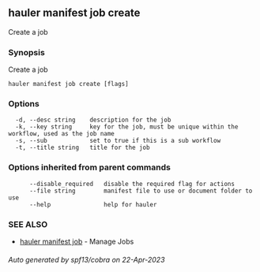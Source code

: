 ## hauler manifest job create

Create a job

### Synopsis

Create a job

```
hauler manifest job create [flags]
```

### Options

```
  -d, --desc string    description for the job
  -k, --key string     key for the job, must be unique within the workflow, used as the job name
  -s, --sub            set to true if this is a sub workflow
  -t, --title string   title for the job
```

### Options inherited from parent commands

```
      --disable_required   disable the required flag for actions
      --file string        manifest file to use or document folder to use
      --help               help for hauler
```

### SEE ALSO

* [hauler manifest job](hauler_manifest_job.md)	 - Manage Jobs

###### Auto generated by spf13/cobra on 22-Apr-2023
